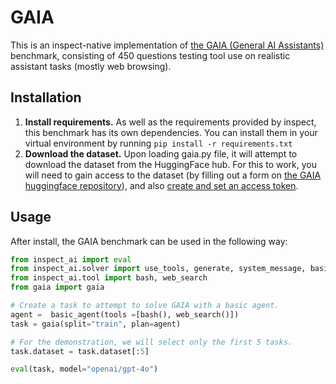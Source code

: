# GAIA
This is an inspect-native implementation of [the GAIA (General AI Assistants)](https://arxiv.org/abs/2311.12983) benchmark, consisting of 450 questions testing tool use on realistic assistant tasks (mostly web browsing).

## Installation

1) **Install requirements.** As well as the requirements provided by inspect, this benchmark has its own dependencies. You can install them in your virtual environment by running ```pip install -r requirements.txt```
2) **Download the dataset.** Upon loading gaia.py file, it will attempt to download the dataset from the HuggingFace hub. For this to work, you will need to gain access to the dataset (by filling out a form on [the GAIA huggingface repository](https://huggingface.co/datasets/gaia-benchmark/GAIA)), and also [create and set an access token](https://huggingface.co/docs/hub/en/security-tokens).

## Usage
After install, the GAIA benchmark can be used in the following way:

```python
from inspect_ai import eval
from inspect_ai.solver import use_tools, generate, system_message, basic_agent
from inspect_ai.tool import bash, web_search
from gaia import gaia

# Create a task to attempt to solve GAIA with a basic agent.
agent =  basic_agent(tools =[bash(), web_search()])
task = gaia(split="train", plan=agent)

# For the demonstration, we will select only the first 5 tasks.
task.dataset = task.dataset[:5]

eval(task, model="openai/gpt-4o")
```